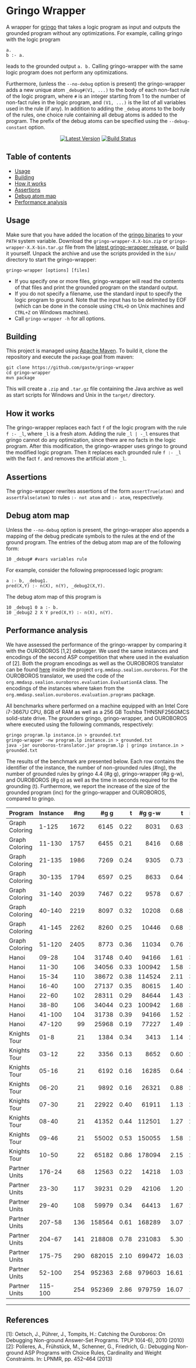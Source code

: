 # Gringo Wrapper
A wrapper for [gringo](http://potassco.sourceforge.net/) that takes a logic program as input and outputs the grounded program without any optimizations. For example, calling gringo with the logic program
```
a.
b :- a.
```
leads to the grounded output ``a. b.`` Calling gringo-wrapper with the same logic program does not perform any optimizations.

Furthermore, (unless the ``--no-debug`` option is present) the gringo-wrapper adds a new unique atom ``_debug#(V1, ...)`` to the body of each non-fact rule of the logic program, where ``#`` is an integer starting from 1 to the number of non-fact rules in the logic program, and ``(V1, ...)`` is the list of all variables used in the rule (if any). In addition to adding the ``_debug`` atoms to the body of the rules, one choice rule containing all debug atoms is added to the program. The prefix of the debug atoms can be specified using the ``--debug-constant`` option.

<p align="center">
<a href="https://github.com/gaste/gringo-wrapper/releases/latest"><img src="https://img.shields.io/github/release/gaste/gringo-wrapper.svg" alt="Latest Version"></img></a>
<a href="https://travis-ci.org/gaste/gringo-wrapper"><img src="https://img.shields.io/travis/gaste/gringo-wrapper.svg" alt="Build Status"></img></a>
</p>

## Table of contents
 - [Usage](#usage)
 - [Building](#building)
 - [How it works](#how-it-works)
 - [Assertions](#assertions)
 - [Debug atom map](#debug-atom-map)
 - [Performance analysis](#performance-analysis)

## Usage
Make sure that you have added the location of the [gringo binaries](http://sourceforge.net/projects/potassco/files/gringo/) to your `PATH` system variable.
Download the `gringo-wrapper-X.X-bin.zip` or `gringo-wrapper-X.X-bin.tar.gz` file from the [latest gringo-wrapper release](https://github.com/gaste/gringo-wrapper/releases/latest), or [build](#building) it yourself. Unpack the archive and use the scripts provided in the `bin/` directory to start the gringo-wrapper:
```
gringo-wrapper [options] [files]
```
 - If you specify one or more files, gringo-wrapper will read the contents of that files and print the grounded program on the standard output.
 - If you do not specify a filename, use the standard input to specify the logic program to ground. Note that the input has to be delimited by EOF (which can be done in the console using `CTRL+D` on Unix machines and `CTRL+Z` on Windows machines).
 - Call `gringo-wrapper -h` for all options.

## Building
This project is managed using [Apache Maven](https://maven.apache.org/). To build it, clone the repository and execute the `package` goal from maven:

```
git clone https://github.com/gaste/gringo-wrapper
cd gringo-wrapper
mvn package
```

This will create a `.zip` and `.tar.gz` file containing the Java archive as well as start scripts for Windows and Unix in the `target/` directory.

## How it works
The gringo-wrapper replaces each fact ``f`` of the logic program with the rule ``f :- _l``, where ``_l`` is a fresh atom. Adding the rule ``_l | -_l`` ensures that gringo cannot do any optimization, since there are no facts in the logic program. After this modification, the gringo-wrapper uses gringo to ground the modified logic program. Then it replaces each grounded rule ``f :- _l`` with the fact ``f.`` and removes the artificial atom ``_l``.

## Assertions
The gringo-wrapper rewrites assertions of the form `assertTrue(atom)` and `assertFalse(atom)` to rules `:- not atom` and `:- atom`, respectively.

## Debug atom map
Unless the ``--no-debug`` option is present, the gringo-wrapper also appends a mapping of the debug predicate symbols to the rules at the end of the ground program. The entries of the debug atom map are of the following form:
```
10 _debug# #vars variables rule
```

For example, consider the following preprocessed logic program:
```
a :- b, _debug1.
pred(X,Y) :- n(X), n(Y), _debug2(X,Y).
```
The debug atom map of this program is
```
10 _debug1 0 a :- b.
10 _debug2 2 X Y pred(X,Y) :- n(X), n(Y).
```

## Performance analysis
We have assessed the performance of the gringo-wrapper by comparing it with the OUROBOROS [1,2] debugger.
We used the same instances and encodings of the second ASP competition that where used in the evaluation of [2].
Both the program encodings as well as the OUROBOROS translator can be found [here](http://www.sealion.at/index.php/develop) inside the project `org.mmdasp.sealion.ouroboros`.
For the OUROBOROS translator, we used the code of the `org.mmdasp.sealion.ouroboros.evaluation.EvaluationEA` class.
The encodings of the instances where taken from the `org.mmdasp.sealion.ouroboros.evaluation.programs` package.

All benchmarks where performed on a machine equipped with an Intel Core i7-3667U CPU, 8GB of RAM as well as a 256 GB Toshiba THNSNF256GMCS solid-state drive.
The grounders gringo, gringo-wrapper, and OUROBOROS where executed using the following commands, respectively:
```
gringo program.lp instance.in > grounded.txt
gringo-wrapper -nw program.lp instance.in > grounded.txt
java -jar ouroboros-translator.jar program.lp | gringo instance.in > grounded.txt
```

The results of the benchmark are presented below.
Each row contains the identifier of the instance, the number of non-grounded rules (#ng), the number of grounded rules by gringo 4.4 (#g g), gringo-wrapper (#g g-w), and OUROBOROS (#g o) as well as the time in seconds required for the grounding (t).
Furthermore, we report the increase of the size of the grounded program (inc) for the gringo-wrapper and OUROBOROS, compared to gringo.

| Program        | Instance | #ng  |   #g g |    t | #g g-w |     t | inc |      #g o |     t |      inc |
|----------------|----------|-----:|-------:|-----:|-------:|------:|----:|----------:|------:|---------:|
| Graph Coloring | 1-125    | 1672 |   6145 | 0.22 |   8031 |  0.63 | 1.3 |     19020 |  0.95 |      3.1 |
| Graph Coloring | 11-130   | 1757 |   6455 | 0.21 |   8416 |  0.68 | 1.3 |     19845 |  1.10 |      3.1 |
| Graph Coloring | 21-135   | 1986 |   7269 | 0.24 |   9305 |  0.73 | 1.3 |     21174 |  1.04 |      2.9 |
| Graph Coloring | 30-135   | 1794 |   6597 | 0.25 |   8633 |  0.64 | 1.3 |     20502 |  1.02 |      3.1 |
| Graph Coloring | 31-140   | 2039 |   7467 | 0.22 |   9578 |  0.67 | 1.3 |     21887 |  1.03 |      2.9 |
| Graph Coloring | 40-140   | 2219 |   8097 | 0.32 |  10208 |  0.68 | 1.3 |     22517 |  1.03 |      2.8 |
| Graph Coloring | 41-145   | 2262 |   8260 | 0.25 |  10446 |  0.68 | 1.3 |     23195 |  1.04 |      2.8 |
| Graph Coloring | 51-120   | 2405 |   8773 | 0.36 |  11034 |  0.76 | 1.3 |     24223 |  1.05 |      2.8 |
| Hanoi          | 09-28    |  104 |  31748 | 0.40 |  94166 |  1.61 | 3.0 |   1739800 |  8.09 |     54.8 |
| Hanoi          | 11-30    |  106 |  34056 | 0.33 | 100942 |  1.58 | 3.0 |   1864222 |  9.50 |     54.7 |
| Hanoi          | 15-34    |  110 |  38672 | 0.38 | 114524 |  2.11 | 3.0 |   2112986 |  9.43 |     54.6 |
| Hanoi          | 16-40    |  100 |  27137 | 0.35 |  80615 |  1.40 | 3.0 |   1491281 |  7.04 |     55.0 |
| Hanoi          | 22-60    |  102 |  28311 | 0.29 |  84644 |  1.43 | 3.0 |   1678483 |  7.80 |     59.3 |
| Hanoi          | 38-80    |  106 |  34044 | 0.23 | 100942 |  1.68 | 3.0 |   1864250 |  8.53 |     54.8 |
| Hanoi          | 41-100   |  104 |  31738 | 0.39 |  94166 |  1.52 | 3.0 |   1739830 | 13.24 |     54.8 |
| Hanoi          | 47-120   |   99 |  25968 | 0.19 |  77227 |  1.49 | 3.0 |   1429695 |  6.90 |     55.1 |
| Knights Tour   | 01-8     |   21 |   1384 | 0.34 |   3413 |  1.14 | 2.5 |  12985716 | 59.44 |   9382.7 |
| Knights Tour   | 03-12    |   22 |   3356 | 0.13 |   8652 |  0.60 | 2.6 | >72244034 |  >300 | >21526.8 |
| Knights Tour   | 05-16    |   21 |   6192 | 0.16 |  16285 |  0.64 | 2.6 | >69494641 |  >300 | >11223.3 |
| Knights Tour   | 06-20    |   21 |   9892 | 0.16 |  26321 |  0.88 | 2.7 | >62785993 |  >300 |  >6347.1 |
| Knights Tour   | 07-30    |   21 |  22922 | 0.40 |  61911 |  1.13 | 2.7 | >59166564 |  >300 |  >2581.2 |
| Knights Tour   | 08-40    |   21 |  41352 | 0.44 | 112501 |  1.27 | 2.7 | >54944042 |  >300 |  >1328.7 |
| Knights Tour   | 09-46    |   21 |  55002 | 0.53 | 150055 |  1.58 | 2.7 | >56443633 |  >300 |  >1026.2 |
| Knights Tour   | 10-50    |   22 |  65182 | 0.86 | 178094 |  2.15 | 2.7 | >62402315 |  >300 |   >957.4 |
| Partner Units  | 176-24   |   68 |  12563 | 0.22 |  14218 |  1.03 | 1.1 |    102023 |  1.47 |      8.1 |
| Partner Units  | 23-30    |  117 |  39231 | 0.29 |  42106 |  1.20 | 1.1 |    276645 |  2.11 |      7.1 |
| Partner Units  | 29-40    |  108 |  59979 | 0.34 |  64413 |  1.67 | 1.1 |    629639 |  3.35 |     10.5 |
| Partner Units  | 207-58   |  136 | 158564 | 0.61 | 168289 |  3.07 | 1.1 |   2726182 | 11.94 |     17.2 |
| Partner Units  | 204-67   |  141 | 218808 | 0.78 | 231083 |  5.30 | 1.1 |   4280282 | 17.79 |     19.6 |
| Partner Units  | 175-75   |  290 | 682015 | 2.10 | 699472 | 16.03 | 1.0 |   8604415 | 40.60 |     12.6 |
| Partner Units  | 52-100   |  254 | 952363 | 2.68 | 979603 | 16.61 | 1.0 |  20125857 | 90.10 |     21.1 |
| Partner Units  | 115-100  |  254 | 952369 | 2.86 | 979759 | 16.07 | 1.0 |  20317011 | 94.26 |     21.3 |

----------

## References
  [1]: Oetsch, J., Pührer, J., Tompits, H.: Catching the Ouroboros: On Debugging Non-ground Answer-Set Programs. TPLP 10(4-6), 2010 (2010) <br/>
  [2]: Polleres, A., Frühstück, M., Schenner, G., Friedrich, G.: Debugging Non-ground ASP Programs with Choice Rules, Cardinality and Weight Constraints. In: LPNMR, pp. 452–464 (2013)
